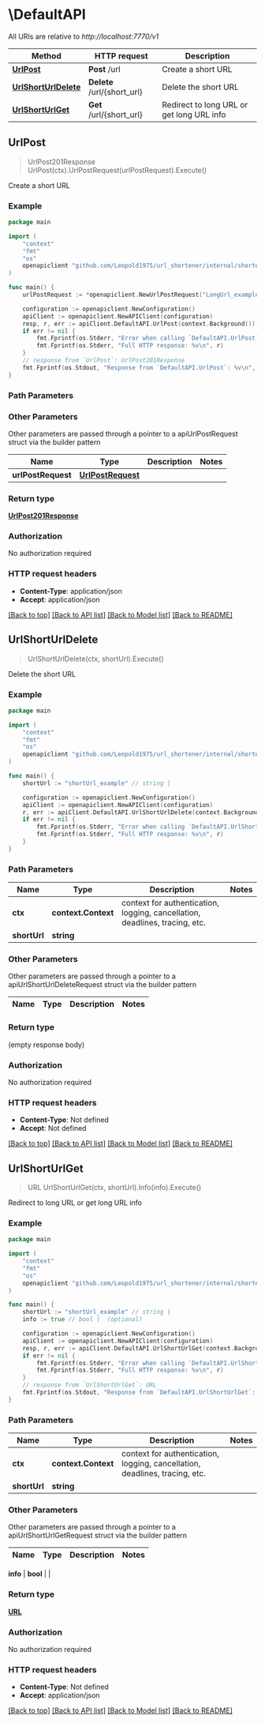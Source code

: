 # \DefaultAPI

All URIs are relative to *http://localhost:7770/v1*

Method | HTTP request | Description
------------- | ------------- | -------------
[**UrlPost**](DefaultAPI.md#UrlPost) | **Post** /url | Create a short URL
[**UrlShortUrlDelete**](DefaultAPI.md#UrlShortUrlDelete) | **Delete** /url/{short_url} | Delete the short URL
[**UrlShortUrlGet**](DefaultAPI.md#UrlShortUrlGet) | **Get** /url/{short_url} | Redirect to long URL or get long URL info



## UrlPost

> UrlPost201Response UrlPost(ctx).UrlPostRequest(urlPostRequest).Execute()

Create a short URL

### Example

```go
package main

import (
	"context"
	"fmt"
	"os"
	openapiclient "github.com/Leopold1975/url_shortener/internal/shortener/server/restserver/openapi"
)

func main() {
	urlPostRequest := *openapiclient.NewUrlPostRequest("LongUrl_example") // UrlPostRequest | 

	configuration := openapiclient.NewConfiguration()
	apiClient := openapiclient.NewAPIClient(configuration)
	resp, r, err := apiClient.DefaultAPI.UrlPost(context.Background()).UrlPostRequest(urlPostRequest).Execute()
	if err != nil {
		fmt.Fprintf(os.Stderr, "Error when calling `DefaultAPI.UrlPost``: %v\n", err)
		fmt.Fprintf(os.Stderr, "Full HTTP response: %v\n", r)
	}
	// response from `UrlPost`: UrlPost201Response
	fmt.Fprintf(os.Stdout, "Response from `DefaultAPI.UrlPost`: %v\n", resp)
}
```

### Path Parameters



### Other Parameters

Other parameters are passed through a pointer to a apiUrlPostRequest struct via the builder pattern


Name | Type | Description  | Notes
------------- | ------------- | ------------- | -------------
 **urlPostRequest** | [**UrlPostRequest**](UrlPostRequest.md) |  | 

### Return type

[**UrlPost201Response**](UrlPost201Response.md)

### Authorization

No authorization required

### HTTP request headers

- **Content-Type**: application/json
- **Accept**: application/json

[[Back to top]](#) [[Back to API list]](../README.md#documentation-for-api-endpoints)
[[Back to Model list]](../README.md#documentation-for-models)
[[Back to README]](../README.md)


## UrlShortUrlDelete

> UrlShortUrlDelete(ctx, shortUrl).Execute()

Delete the short URL

### Example

```go
package main

import (
	"context"
	"fmt"
	"os"
	openapiclient "github.com/Leopold1975/url_shortener/internal/shortener/server/restserver/openapi"
)

func main() {
	shortUrl := "shortUrl_example" // string | 

	configuration := openapiclient.NewConfiguration()
	apiClient := openapiclient.NewAPIClient(configuration)
	r, err := apiClient.DefaultAPI.UrlShortUrlDelete(context.Background(), shortUrl).Execute()
	if err != nil {
		fmt.Fprintf(os.Stderr, "Error when calling `DefaultAPI.UrlShortUrlDelete``: %v\n", err)
		fmt.Fprintf(os.Stderr, "Full HTTP response: %v\n", r)
	}
}
```

### Path Parameters


Name | Type | Description  | Notes
------------- | ------------- | ------------- | -------------
**ctx** | **context.Context** | context for authentication, logging, cancellation, deadlines, tracing, etc.
**shortUrl** | **string** |  | 

### Other Parameters

Other parameters are passed through a pointer to a apiUrlShortUrlDeleteRequest struct via the builder pattern


Name | Type | Description  | Notes
------------- | ------------- | ------------- | -------------


### Return type

 (empty response body)

### Authorization

No authorization required

### HTTP request headers

- **Content-Type**: Not defined
- **Accept**: Not defined

[[Back to top]](#) [[Back to API list]](../README.md#documentation-for-api-endpoints)
[[Back to Model list]](../README.md#documentation-for-models)
[[Back to README]](../README.md)


## UrlShortUrlGet

> URL UrlShortUrlGet(ctx, shortUrl).Info(info).Execute()

Redirect to long URL or get long URL info

### Example

```go
package main

import (
	"context"
	"fmt"
	"os"
	openapiclient "github.com/Leopold1975/url_shortener/internal/shortener/server/restserver/openapi"
)

func main() {
	shortUrl := "shortUrl_example" // string | 
	info := true // bool |  (optional)

	configuration := openapiclient.NewConfiguration()
	apiClient := openapiclient.NewAPIClient(configuration)
	resp, r, err := apiClient.DefaultAPI.UrlShortUrlGet(context.Background(), shortUrl).Info(info).Execute()
	if err != nil {
		fmt.Fprintf(os.Stderr, "Error when calling `DefaultAPI.UrlShortUrlGet``: %v\n", err)
		fmt.Fprintf(os.Stderr, "Full HTTP response: %v\n", r)
	}
	// response from `UrlShortUrlGet`: URL
	fmt.Fprintf(os.Stdout, "Response from `DefaultAPI.UrlShortUrlGet`: %v\n", resp)
}
```

### Path Parameters


Name | Type | Description  | Notes
------------- | ------------- | ------------- | -------------
**ctx** | **context.Context** | context for authentication, logging, cancellation, deadlines, tracing, etc.
**shortUrl** | **string** |  | 

### Other Parameters

Other parameters are passed through a pointer to a apiUrlShortUrlGetRequest struct via the builder pattern


Name | Type | Description  | Notes
------------- | ------------- | ------------- | -------------

 **info** | **bool** |  | 

### Return type

[**URL**](URL.md)

### Authorization

No authorization required

### HTTP request headers

- **Content-Type**: Not defined
- **Accept**: application/json

[[Back to top]](#) [[Back to API list]](../README.md#documentation-for-api-endpoints)
[[Back to Model list]](../README.md#documentation-for-models)
[[Back to README]](../README.md)

